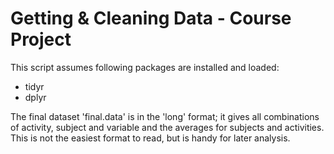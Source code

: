 Getting & Cleaning Data - Course Project
========================================

This script assumes following packages are installed and loaded:
* tidyr
* dplyr


The final dataset 'final.data' is in the 'long' format; it gives all combinations of activity, subject and variable and the averages for subjects and activities.
This is not the easiest format to read, but is handy for later analysis.